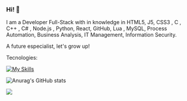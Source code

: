 ### Hi! 👋
 
 I am a Developer Full-Stack with in knowledge in 
 HTML5, J5, CSS3 , C , C++ , C# , Node.js , Python, React, GitHub, Lua , MySQL, 
 Process Automation, Business Analysis, IT Management, Information Security.
 
 A future especialist, let's grow up!
 
 Tecnologies:


[![My Skills](https://skillicons.dev/icons?i=js,html,css,c,cs,cpp,git,github,python,react,mongodb,lua,nodejs,vue,sequelize,postgres,docker,bootstrap,typescript,postgres,mysql)](https://skillicons.dev)

  
  
![Anurag's GitHub stats](https://github-readme-stats.vercel.app/api?username=Default-Sys&show_icons=true&theme=shadow_green)
<br>




<a href="https://www.linkedin.com/in/william-barcelos-144a96218/"> <img src="https://img.shields.io/badge/LinkedIn-0077B5?style=for-the-badge&logo=linkedin&logoColor=white" > </a>
